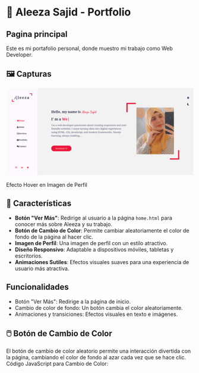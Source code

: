 # 🎨 Aleeza Sajid - Portfolio

## Pagina principal

Este es mi portafolio personal, donde muestro mi trabajo como Web Developer.

## 🖼️ Capturas

![Home](home.png)

Efecto Hover en Imagen de Perfil



## 📌 Características

- **Botón "Ver Más"**: Redirige al usuario a la página `home.html` para conocer más sobre Aleeza y su trabajo.
- **Botón de Cambio de Color**: Permite cambiar aleatoriamente el color de fondo de la página al hacer clic.
- **Imagen de Perfil**: Una imagen de perfil con un estilo atractivo.
- **Diseño Responsivo**: Adaptable a dispositivos móviles, tabletas y escritorios.
- **Animaciones Sutiles**: Efectos visuales suaves para una experiencia de usuario más atractiva.

## Funcionalidades

- Botón "Ver Más": Redirige a la página de inicio.
- Cambio de color de fondo: Un botón cambia el color aleatoriamente.
- Animaciones y transiciones: Efectos visuales en texto e imágenes.

## 🖱️ Botón de Cambio de Color

El botón de cambio de color aleatorio permite una interacción divertida con la   página, cambiando el color de fondo al azar cada vez que se hace clic.
Código JavaScript para Cambio de Color:

